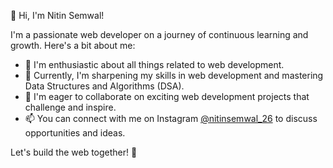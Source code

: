 👋 Hi, I'm Nitin Semwal!

I'm a passionate web developer on a journey of continuous learning and growth. Here's a bit about me:

- 👀 I'm enthusiastic about all things related to web development.
- 🌱 Currently, I'm sharpening my skills in web development and mastering Data Structures and Algorithms (DSA).
- 💞️ I'm eager to collaborate on exciting web development projects that challenge and inspire.
- 📫 You can connect with me on Instagram [@nitinsemwal_26](https://www.instagram.com/nitinsemwal_26) to discuss opportunities and ideas.


Let's build the web together! 🚀

<!---
NitinSemwal2614/NitinSemwal2614 is a ✨ special ✨ repository because its `README.md` (this file) appears on your GitHub profile.
You can click the Preview link to take a look at your changes.
--->
